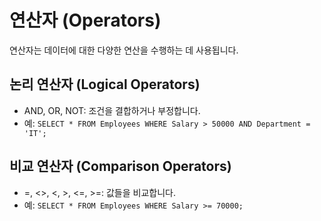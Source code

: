 # 연산자 (Operators)

연산자는 데이터에 대한 다양한 연산을 수행하는 데 사용됩니다.

## 논리 연산자 (Logical Operators)

- AND, OR, NOT: 조건을 결합하거나 부정합니다.
- 예: `SELECT * FROM Employees WHERE Salary > 50000 AND Department = 'IT';`

## 비교 연산자 (Comparison Operators)

- =, <>, <, >, <=, >=: 값들을 비교합니다.
- 예: `SELECT * FROM Employees WHERE Salary >= 70000;`
